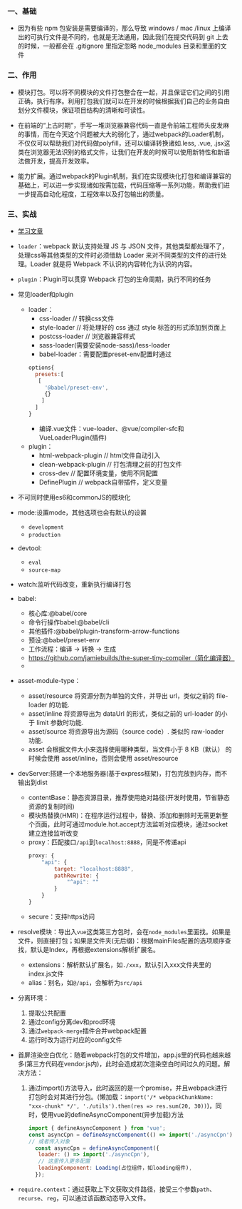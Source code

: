 ### 一、基础
- 因为有些 npm 包安装是需要编译的，那么导致 windows / mac /linux 上编译出的可执行文件是不同的，也就是无法通用，因此我们在提交代码到 git 上去的时候，一般都会在 .gitignore 里指定忽略 node_modules 目录和里面的文件

### 二、作用
- 模块打包。可以将不同模块的文件打包整合在一起，并且保证它们之间的引用正确，执行有序。利用打包我们就可以在开发的时候根据我们自己的业务自由划分文件模块，保证项目结构的清晰和可读性。

- 在前端的“上古时期”，手写一堆浏览器兼容代码一直是令前端工程师头皮发麻的事情，而在今天这个问题被大大的弱化了，通过webpack的Loader机制，不仅仅可以帮助我们对代码做polyfill，还可以编译转换诸如.less, .vue, .jsx这类在浏览器无法识别的格式文件，让我们在开发的时候可以使用新特性和新语法做开发，提高开发效率。

- 能力扩展。通过webpack的Plugin机制，我们在实现模块化打包和编译兼容的基础上，可以进一步实现诸如按需加载，代码压缩等一系列功能，帮助我们进一步提高自动化程度，工程效率以及打包输出的质量。

### 三、实战
- [学习文章](https://juejin.cn/post/7023242274876162084#heading-0)

- `loader`：webpack 默认支持处理 JS 与 JSON 文件，其他类型都处理不了，处理css等其他类型的文件时必须借助 Loader 来对不同类型的文件的进行处理。Loader 就是将 Webpack 不认识的内容转化为认识的内容。
- `plugin`：Plugin可以贯穿 Webpack 打包的生命周期，执行不同的任务
- 常见loader和plugin
  + loader：
    * css-loader  // 转换css文件
    * style-loader // 将处理好的 css 通过 style 标签的形式添加到页面上
    * postcss-loader // 浏览器兼容样式
    * sass-loader(需要安装node-sass)/less-loader
    * babel-loader：需要配置preset-env配置时通过  
    ```js
    options{
      presets:[
       [
         '@babel/preset-env',
         {}
        ]
      ]
    }
    ```
    * 编译.vue文件：vue-loader、@vue/compiler-sfc和VueLoaderPlugin(插件)
  + plugin：
    * html-webpack-plugin // html文件自动引入
    * clean-webpack-plugin // 打包清理之前的打包文件
    * cross-dev // 配置环境变量，使用不同配置
    * DefinePlugin // webpack自带插件，定义变量
- 不可同时使用es6和commonJS的模块化
- mode:设置mode，其他选项也会有默认的设置
  + `development`
  + `production`
- devtool:
  + `eval`
  + `source-map`
- watch:监听代码改变，重新执行编译打包
- babel:
  + 核心库:@babel/core
  + 命令行操作babel:@babel/cli
  + 其他插件:@babel/plugin-transform-arrow-functions
  + 预设:@babel/preset-env
  + 工作流程：编译 -> 转换 -> 生成
  + https://github.com/jamiebuilds/the-super-tiny-compiler（简化编译器）
  + ​
- asset-module-type：
  + asset/resource 将资源分割为单独的文件，并导出 url，类似之前的 file-loader 的功能.
  + asset/inline 将资源导出为 dataUrl 的形式，类似之前的 url-loader 的小于 limit 参数时功能.
  + asset/source 将资源导出为源码（source code）. 类似的 raw-loader 功能.
  + asset 会根据文件大小来选择使用哪种类型，当文件小于 8 KB（默认） 的时候会使用 asset/inline，否则会使用 asset/resource
- devServer:搭建一个本地服务器(基于express框架)，打包完放到内存，而不输出到dist
  + contentBase：静态资源目录，推荐使用绝对路径(开发时使用，节省静态资源的复制时间)
  + 模块热替换(HMR)：在程序运行过程中，替换、添加和删除时无需更新整个页面，此时可通过module.hot.accept方法监听对应模块，通过socket建立连接监听改变
  + proxy：匹配接口`/api`到`localhost:8888`，同是不传递api
    ```js
    proxy: {
        "api": {
            target: "localhost:8888",
            pathRewrite: {
                "^api": ""
            }
        }
    }
    ```
  + secure：支持https访问
- resolve模块：导出入`vue`这类第三方包时，会在`node_modules`里面找。如果是文件，则直接打包；如果是文件夹(无后缀)：根据mainFiles配置的选项顺序查找，默认是Index，再根据extensions解析扩展名。
  + extensions：解析默认扩展名，如`./xxx`，默认引入xxx文件夹里的index.js文件
  + alias：别名，如`@/api`，会解析为`src/api`
- 分离环境：
  1. 提取公共配置
  2. 通过config分离dev和prod环境
  3. 通过`webpack-merge`插件合并webpack配置
  4. 运行时改为运行对应的config文件
- 首屏渲染空白优化：随着webpack打包的文件增加，app.js里的代码也越来越多(第三方代码在vendor.js内)，此时会造成初次渲染空白时间过久的问题。解决方法：
  1. 通过import()方法导入，此时返回的是一个promise，并且webpack进行打包时会对其进行分包。(懒加载：`import('/* webpackChunkName: "xxx-chunk" */', './utils').then(res => res.sum(20, 30))`)，同时，使用vue的defineAsyncComponent(异步加载)方法
     ```js
     import { defineAsyncComponent } from 'vue';
     const asyncCpn = defineAsyncComponent(() => import('./asyncCpn'));
     // 或者传入对象
       const asyncCpn = defineAsyncComponent({
        loader: () => import('./asyncCpn'),
        // 这里传入更多配置
        loadingComponent: Loading(占位组件，如loading组件),
       });
     ```

- `require.context`：通过获取上下文获取文件路径，接受三个参数`path`、`recurse`、`reg`，可以通过该函数动态导入文件。